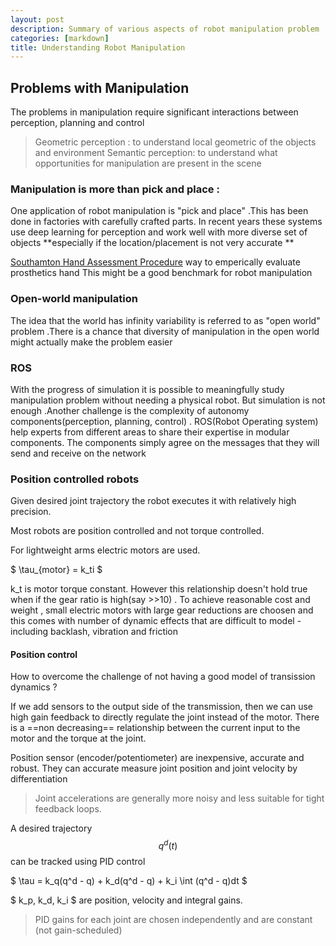 ```yaml
---
layout: post
description: Summary of various aspects of robot manipulation problem
categories: [markdown]
title: Understanding Robot Manipulation
---
```



## Problems with Manipulation

The problems in manipulation require significant interactions between perception, planning and control
> Geometric perception : to understand local geometric of the objects and environment 
> Semantic perception:  to understand what opportunities for manipulation are present in the scene


### Manipulation is more than pick and place :

One application of robot manipulation is "pick and place" .This has been done in factories with carefully crafted parts. 
In recent years these systems use deep learning for perception and work well with more diverse set of objects **especially if the location/placement is not very accurate **

[Southamton Hand Assessment Procedure](http://www.shap.ecs.soton.ac.uk/about-usage.php?task=coins) way to emperically evaluate prosthetics hand 
This might be a good benchmark for robot manipulation 

### Open-world manipulation 
The idea that the world has infinity variability is referred to as "open world" problem .There is a chance that diversity of manipulation in the open world might actually make the problem easier 

### ROS 
With the progress of simulation it is possible to meaningfully study manipulation problem without needing a physical robot. But simulation is not enough .Another challenge is the complexity of autonomy components(perception, planning, control) . ROS(Robot Operating system) help experts from different areas to share their expertise in modular components. The components simply agree on the messages that they will send and receive on the network 

### Position controlled robots 
Given desired joint trajectory the robot executes it with relatively high precision.

Most robots are position controlled and not torque controlled. 

For lightweight arms electric motors are used. 

$ \tau_{motor} = k_ti $

  k_t  is motor torque constant.
However this relationship doesn't hold true when if the gear ratio is high(say >>10) . To achieve reasonable cost and weight , small electric motors with large gear reductions are choosen and this comes with number of dynamic effects that are difficult to model - including backlash, vibration and friction


#### Position control

How to overcome the challenge of not having a good model of transission dynamics ?

If we add sensors to the output side of the transmission, then we can use high gain feedback to directly regulate the joint instead of the motor. 
There is a ==non decreasing== relationship between the current input to the motor and the torque at the joint. 

Position sensor (encoder/potentiometer) are inexpensive, accurate and robust. They can accurate measure joint position and joint velocity by differentiation
> Joint accelerations are generally more noisy and less suitable for tight feedback loops.

A desired trajectory $$ q^d(t) $$ can be tracked using PID control

$ \tau = k_q(q^d - q) + k_d(q^d - q) + k_i \int (q^d - q)dt $

$ k_p, k_d, k_i $ are position, velocity and integral gains. 
> PID gains for each joint are chosen independently and are constant (not gain-scheduled)


